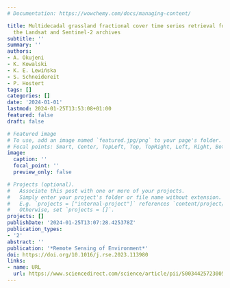 ```yaml
---
# Documentation: https://wowchemy.com/docs/managing-content/

title: Multidecadal grassland fractional cover time series retrieval for Germany from
  the Landsat and Sentinel-2 archives
subtitle: ''
summary: ''
authors:
- A. Okujeni
- K. Kowalski
- K. E. Lewińska
- S. Schneidereit
- P. Hostert
tags: []
categories: []
date: '2024-01-01'
lastmod: 2024-01-25T13:53:08+01:00
featured: false
draft: false

# Featured image
# To use, add an image named `featured.jpg/png` to your page's folder.
# Focal points: Smart, Center, TopLeft, Top, TopRight, Left, Right, BottomLeft, Bottom, BottomRight.
image:
  caption: ''
  focal_point: ''
  preview_only: false

# Projects (optional).
#   Associate this post with one or more of your projects.
#   Simply enter your project's folder or file name without extension.
#   E.g. `projects = ["internal-project"]` references `content/project/deep-learning/index.md`.
#   Otherwise, set `projects = []`.
projects: []
publishDate: '2024-01-25T13:07:28.425378Z'
publication_types:
- '2'
abstract: ''
publication: '*Remote Sensing of Environment*'
doi: https://doi.org/10.1016/j.rse.2023.113980
links:
- name: URL
  url: https://www.sciencedirect.com/science/article/pii/S0034425723005321
---
```


